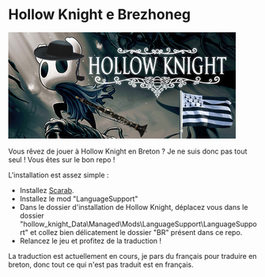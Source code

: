 # Hollow Knight e Brezhoneg

![Bannière](Banner.png)

Vous rêvez de jouer à Hollow Knight en Breton ? Je ne suis donc pas tout seul ! Vous êtes sur le bon repo !

L'installation est assez simple :
- Installez [Scarab](https://github.com/fifty-six/Scarab).
- Installez le mod "LanguageSupport"
- Dans le dossier d'installation de Hollow Knight, déplacez vous dans le dossier "hollow_knight_Data\Managed\Mods\LanguageSupport\LanguageSupport" et collez bien délicatement le dossier "BR" présent dans ce repo.
- Relancez le jeu et profitez de la traduction !

La traduction est actuellement en cours, je pars du français pour traduire en breton, donc tout ce qui n'est pas traduit est en français.